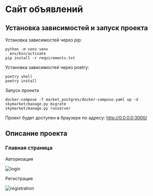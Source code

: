 # Сайт объявлений

## Установка зависимостей и запуск проекта

Установка зависимостей через pip:

    python -m venv venv
    . env/bin/activate
    pip install -r requirements.txt

Установка зависимостей через poetry:

    poetry shell
    poetry install

Запуск проекта

    docker-compose -f market_postgres/docker-compose.yaml up -d
    skymarket/manage.py migrate
    skymarket/manage.py runserver

Проект будет доступен в браузере по адресу: http://0.0.0.0:3000/

## Описание проекта

### Главная страница

Авторизация

![login](https://github.com/gmoroz/ads-online/blob/master/readme_files/login.png)

Регистрация

![registration](https://github.com/gmoroz/ads-online/blob/master/readme_files/registration.png)
